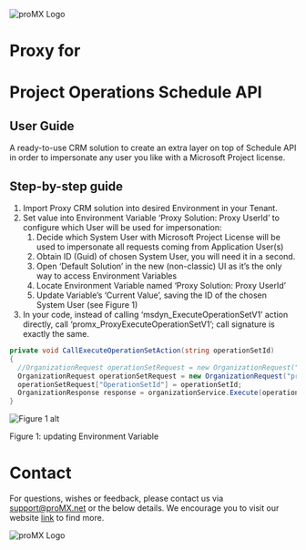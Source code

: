 ![proMX Logo](./.doca/proMX_Logo.svg)  

# Proxy for
# Project Operations Schedule API
## User Guide

A ready-to-use CRM solution to create an extra layer on top of Schedule API in order to impersonate any user you like 
with a Microsoft Project license. 

## Step-by-step guide  

1.  Import Proxy CRM solution into desired Environment in your Tenant. 
2.  Set value into Environment Variable ‘Proxy Solution: Proxy UserId’ to configure which User will be used for impersonation: 
    1.  Decide which System User with Microsoft Project License will be used to impersonate all requests coming from Application User(s) 
    2.  Obtain ID (Guid) of chosen System User, you will need it in a second. 
    3.  Open ‘Default Solution’ in the new (non-classic) UI as it’s the only way to access Environment Variables 
    4.  Locate Environment Variable named ‘Proxy Solution: Proxy UserId’ 
    5.  Update Variable’s ‘Current Value’, saving the ID of the chosen System User (see Figure 1) 
3.  In your code, instead of calling ‘msdyn_ExecuteOperationSetV1’ action directly, call ‘promx_ProxyExecuteOperationSetV1’; call signature is exactly the same. 

```csharp
private void CallExecuteOperationSetAction(string operationSetId) 
{ 
  //OrganizationRequest operationSetRequest = new OrganizationRequest("msdyn_ExecuteOperationSetV1"); 
  OrganizationRequest operationSetRequest = new OrganizationRequest("promx_ProxyExecuteOperationSetV1"); 
  operationSetRequest["OperationSetId"] = operationSetId; 
  OrganizationResponse response = organizationService.Execute(operationSetRequest); 
} 
```

![Figure 1 alt](./.doca/EditEnvVar.png "Figure 1: updating Environment Variable")

Figure 1: updating Environment Variable

# Contact

For questions, wishes or feedback, please contact us via <support@proMX.net> or the below details. 
We encourage you to visit our website [link](<www.proMX.net>) to find more.  

![proMX Logo](./.doca/proMX_Logo.svg)  
